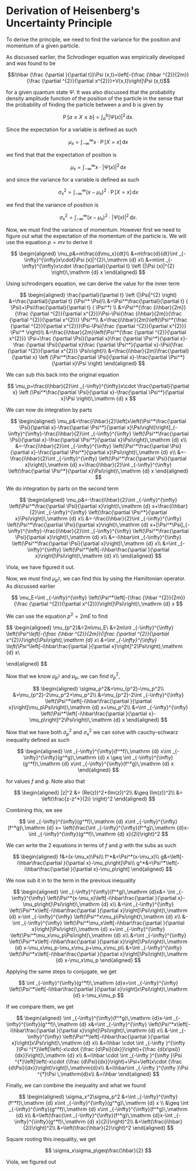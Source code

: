 # Derivation of Heisenberg's Uncertainty Principle

To derive the principle, we need to find the variance for the position and momentum of a given particle.

As discussed earlier, the Schrodinger equation was empirically developed and was found to be

$$i\hbar {\frac {\partial }{\partial t}}\Psi (x,t)=\left[-{\frac {\hbar ^{2}}{2m}}{\frac {\partial ^{2}}{\partial x^{2}}}+V(x,t)\right]\Psi (x,t)$$

for a given quantum state $\Psi$. It was also discussed that the probability density amplitude function of the position of the particle in the sense that the probability of finding the particle between a and b is given by

$$\operatorname {P} [a\leq X\leq b]=\int _{a}^{b}|\Psi (x)|^{2}\,\mathrm {d} x.$$

Since the expectation for a variable is defined as such

$$\mu_x=\int _{-\infty}^{\infty}x\cdot\operatorname {P} [X=x]\,\mathrm {d} x$$

we find that that the expectation of position is

$$\mu_x=\int _{-\infty}^{\infty}x\cdot|\Psi (x)|^{2}\,\mathrm {d} x$$

and since the variance for a variable is defined as such

$$\sigma_x^2=\int _{-\infty}^{\infty}{(x-\mu_x)}^2\cdot\operatorname {P} [X=x]\,\mathrm {d} x$$

we find that the variance of position is

$$\sigma_x^2=\int _{-\infty}^{\infty}{(x-\mu_x)}^2\cdot|\Psi (x)|^{2}\,\mathrm {d} x.$$

Now, we must find the variance of momentum. However first we need to figure  out what the expectation of the momentum of the particle is. We will use the equation $p=mv$ to derive it

$$
\begin{aligned}
\mu_p&=m\frac{d\mu_x}{dt}\\
&=m\frac{d}{dt}\int _{-\infty}^{\infty}x\cdot|\Psi (x)|^{2}\,\mathrm {d} x\\
&=m\int _{-\infty}^{\infty}x\cdot \frac{\partial}{\partial t} \left (|\Psi (x)|^{2} \right)\,\mathrm {d} x
\end{aligned}
$$

Using schrodingers equation, we can derive the value for the inner term

$$
\begin{aligned}
\frac{\partial}{\partial t} \left (|\Psi|^{2} \right)
&=\frac{\partial}{\partial t} (\Psi^* \Psi)\\
&=\Psi^*\frac{\partial}{\partial t} ( \Psi)+\Psi\frac{\partial}{\partial t} ( \Psi^*) \\
&=\Psi^*{\frac {i\hbar}{2m}}{\frac {\partial ^{2}}{\partial x^{2}}}\Psi-\Psi{\frac {i\hbar}{2m}}{\frac {\partial ^{2}}{\partial x^{2}}} \Psi^*\\
&=\frac{i\hbar}{2m}\left(\Psi^*{\frac {\partial ^{2}}{\partial x^{2}}}\Psi-\Psi{\frac {\partial ^{2}}{\partial x^{2}}} \Psi^* \right)\\
&=\frac{i\hbar}{2m}\left(\Psi^*{\frac {\partial ^{2}}{\partial x^{2}}} \Psi+\frac {\partial \Psi}{\partial x}\frac {\partial \Psi^*}{\partial x}-\frac {\partial \Psi}{\partial x}\frac {\partial \Psi^*}{\partial x}-\Psi{\frac {\partial ^{2}}{\partial x^{2}}} \Psi\right)\\
&=\frac{i\hbar}{2m}\frac{\partial}{\partial x} \left (\Psi^*\frac{\partial \Psi}{\partial x}-\frac{\partial \Psi^*}{\partial x}\Psi \right)
\end{aligned}
$$

We can sub this back into the original equation

$$
\mu_p=\frac{i\hbar}{2}\int _{-\infty}^{\infty}x\cdot \frac{\partial}{\partial x} \left (\Psi^*\frac{\partial \Psi}{\partial x}-\frac{\partial \Psi^*}{\partial x}\Psi \right)\,\mathrm {d} x
$$

We can now do integration by parts

$$
\begin{aligned}
\mu_p&=\frac{i\hbar}{2}\left[x\left(\Psi^*\frac{\partial \Psi}{\partial x}-\frac{\partial \Psi^*}{\partial x}\Psi\right)\right]_{-\infty}^{\infty}-\frac{i\hbar}{2}\int _{-\infty}^{\infty} \left(\Psi^*\frac{\partial \Psi}{\partial x}-\frac{\partial \Psi^*}{\partial x}\Psi\right)\,\mathrm {d} x\\
&=-\frac{i\hbar}{2}\int _{-\infty}^{\infty} \left(\Psi^*\frac{\partial \Psi}{\partial x}-\frac{\partial \Psi^*}{\partial x}\Psi\right)\,\mathrm {d} x\\
&=-\frac{i\hbar}{2}\int _{-\infty}^{\infty} \left(\Psi^*\frac{\partial \Psi}{\partial x}\right)\,\mathrm {d} x+\frac{i\hbar}{2}\int _{-\infty}^{\infty} \left(\frac{\partial \Psi^*}{\partial x}\Psi\right)\,\mathrm {d} x
\end{aligned}
$$

We do integration by parts on the second term

$$
\begin{aligned}
\mu_p&=-\frac{i\hbar}{2}\int _{-\infty}^{\infty} \left(\Psi^*\frac{\partial \Psi}{\partial x}\right)\,\mathrm {d} x+\frac{i\hbar}{2}\int _{-\infty}^{\infty} \left(\frac{\partial \Psi^*}{\partial x}\Psi\right)\,\mathrm {d} x\\
&=-\frac{i\hbar}{2}\int _{-\infty}^{\infty} \left(\Psi^*\frac{\partial \Psi}{\partial x}\right)\,\mathrm {d} x+[\Psi^*\Psi]_{-\infty}^{\infty}-\frac{i\hbar}{2}\int _{-\infty}^{\infty} \left(\Psi^*\frac{\partial \Psi}{\partial x}\right)\,\mathrm {d} x\\
&=-i\hbar\int _{-\infty}^{\infty} \left(\Psi^*\frac{\partial \Psi}{\partial x}\right)\,\mathrm {d} x\\
&=\int _{-\infty}^{\infty} \left(\Psi^*\left[-i\hbar\frac{\partial }{\partial x}\right]\Psi\right)\,\mathrm {d} x\\
\end{aligned}
$$

Viola, we have figured it out.

Now, we must find $\mu_{p^2}$, we can find this by using the Hamiltonian operator. As discussed earlier

$$
\mu_E=\int _{-\infty}^{\infty} \left(\Psi^*\left[-{\frac {\hbar ^{2}}{2m}}{\frac {\partial ^{2}}{\partial x^{2}}}\right]\Psi\right)\,\mathrm {d} x
$$

We can use the equation $p^2=2mE$ to find

$$
\begin{aligned}
\mu_{p^2}&=2m\mu_E\\
&=2m\int _{-\infty}^{\infty} \left(\Psi^*\left[-{\frac {\hbar ^{2}}{2m}}{\frac {\partial ^{2}}{\partial x^{2}}}\right]\Psi\right)\,\mathrm {d} x\\
&=\int _{-\infty}^{\infty} \left(\Psi^*\left[-i\hbar\frac{\partial }{\partial x}\right]^2\Psi\right)\,\mathrm {d} x\\

\end{aligned}
$$

Now that we know $\mu_{p^2}$ and $\mu_p$, we can find $\sigma_p^2$,

$$
\begin{aligned}
\sigma_p^2&=\mu_{p^2}-\mu_p^2\\
&=\mu_{p^2}-2\mu_p^2+\mu_p^2\\
&=\mu_{p^2}-2\int _{-\infty}^{\infty} \left(\Psi^*\left[-i\hbar\frac{\partial }{\partial x}\right]\mu_p\Psi\right)\,\mathrm {d} x+\mu_p^2\\
&=\int _{-\infty}^{\infty} \left(\Psi^*\left[-i\hbar\frac{\partial }{\partial x}-\mu_p\right]^2\Psi\right)\,\mathrm {d} x
\end{aligned}
$$

Now that we have both $\sigma_p^2$ and $\sigma_x^2$ we can solve with cauchy-schwarz inequality defined as such

$$
\begin{aligned}
\int _{-\infty}^{\infty}(f^*f)\,\mathrm {d} x\int _{-\infty}^{\infty}(g^*g)\,\mathrm {d} x \geq \int _{-\infty}^{\infty}(g^*f)\,\mathrm {d} x\int _{-\infty}^{\infty}(f^*g)\,\mathrm {d} x
\end{aligned}
$$

for values $f$ and $g$. Note also that

$$
\begin{aligned}
|z|^2 &= (Re(z))^2+(Im(z))^2\\
&\geq (Im(z))^2\\
&= \left(\frac{z-z^*}{2i} \right)^2
\end{aligned}
$$

Combining this, we see

$$
\int _{-\infty}^{\infty}(g^*f)\,\mathrm {d} x\int _{-\infty}^{\infty}(f^*g)\,\mathrm {d} x= \left(\frac{\int _{-\infty}^{\infty}(f^*g)\,\mathrm {d}x-\int _{-\infty}^{\infty}(g^*f)\,\mathrm {d} x}{2i}\right)^2
$$

We can write the 2 equations in terms of $f$ and $g$ with the subs as such

$$
\begin{aligned}
f&=(x-\mu_x)\Psi\\
f^*&=\Psi^*(x-\mu_x)\\
g&=\left[-i\hbar\frac{\partial }{\partial x}-\mu_p\right]\Psi\\
g^*&=\Psi^*\left[-i\hbar\frac{\partial }{\partial x}-\mu_p\right]
\end{aligned}
$$

We now sub it in to the term in the previous inequality

$$
\begin{aligned}
\int _{-\infty}^{\infty}(f^*g)\,\mathrm {d}x&= \int _{-\infty}^{\infty} \left(\Psi^*(x-\mu_x)\left[-i\hbar\frac{\partial }{\partial x}-\mu_p\right]\Psi\right)\,\mathrm {d} x\\
&=\int _{-\infty}^{\infty} \left(\Psi^*x\left[-i\hbar\frac{\partial }{\partial x}\right]\Psi\right)\,\mathrm {d} x-\int _{-\infty}^{\infty} \left(\Psi^*x\mu_p\Psi\right)\,\mathrm {d} x\\
&-\int _{-\infty}^{\infty} \left(\Psi^*\mu_x\left[-i\hbar\frac{\partial }{\partial x}\right]\Psi\right)\,\mathrm {d} x+\int _{-\infty}^{\infty} \left(\Psi^*\mu_x\mu_p\Psi\right)\,\mathrm {d} x\\
&=\int _{-\infty}^{\infty} \left(\Psi^*x\left[-i\hbar\frac{\partial }{\partial x}\right]\Psi\right)\,\mathrm {d} x-\mu_x\mu_p-\mu_x\mu_p+\mu_x\mu_p\\
&=\int _{-\infty}^{\infty} \left(\Psi^*x\left[-i\hbar\frac{\partial }{\partial x}\right]\Psi\right)\,\mathrm {d} x-\mu_x\mu_p
\end{aligned}
$$

Applying the same steps to conjugate, we get

$$
\int _{-\infty}^{\infty}(g^*f)\,\mathrm {d}x=\int _{-\infty}^{\infty} \left(\Psi^*\left[-i\hbar\frac{\partial }{\partial x}\right]x\Psi\right)\,\mathrm {d} x-\mu_x\mu_p
$$

If we compare them, we get

$$
\begin{aligned}
\int _{-\infty}^{\infty}(f^*g)\,\mathrm {d}x-\int _{-\infty}^{\infty}(g^*f)\,\mathrm {d} x&=\int _{-\infty}^{\infty} \left(\Psi^*x\left[-i\hbar\frac{\partial }{\partial x}\right]\Psi\right)\,\mathrm {d} x\\
&-\int _{-\infty}^{\infty} \left(\Psi^*\left[-i\hbar\frac{\partial }{\partial x}\right]x\Psi\right)\,\mathrm {d} x\\
&=i\hbar \cdot \int _{-\infty }^{\infty }\Psi ^{*}\left[\left(-x\cdot {\frac {d\Psi}{dx}}\right)+{\frac {d(x\psi)}{dx}}\right]\,\mathrm {d} x\\
&=i\hbar \cdot \int _{-\infty }^{\infty }\Psi ^{*}\left[\left(-x\cdot {\frac {d\Psi}{dx}}\right)+\Psi+\left(x\cdot {\frac {d\Psi}{dx}}\right)\right]\,\mathrm{d}x\\
&=i\hbar\int _{-\infty }^{\infty }\Psi ^{*}\Psi \,\mathrm{d}x\\
&=i\hbar
\end{aligned}
$$

Finally, we can combine the inequality and what we found

$$
\begin{aligned}
\sigma_x^2\sigma_p^2 &=\int _{-\infty}^{\infty}(f^*f)\,\mathrm {d} x\int _{-\infty}^{\infty}(g^*g)\,\mathrm {d} x \\
&\geq \int _{-\infty}^{\infty}(g^*f)\,\mathrm {d} x\int _{-\infty}^{\infty}(f^*g)\,\mathrm {d} x\\
&=\left(\frac{\int _{-\infty}^{\infty}(f^*g)\,\mathrm {d}x-\int _{-\infty}^{\infty}(g^*f)\,\mathrm {d} x}{2i}\right)^2\\
&=\left(\frac{i\hbar}{2i}\right)^2\\
&=\left(\frac{\hbar}{2}\right)^2
\end{aligned}
$$

Square rooting this inequality, we get

$$
\sigma_x\sigma_p\geq\frac{\hbar}{2}
$$

Viola, we figured out